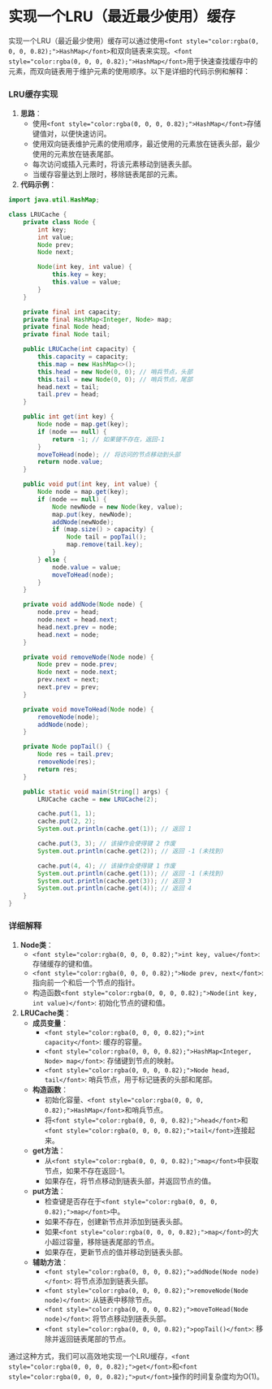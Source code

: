 # 实现一个LRU（最近最少使用）缓存

<font style="color:rgba(0, 0, 0, 0.82);">实现一个LRU（最近最少使用）缓存可以通过使用</font>`<font style="color:rgba(0, 0, 0, 0.82);">HashMap</font>`<font style="color:rgba(0, 0, 0, 0.82);">和双向链表来实现。</font>`<font style="color:rgba(0, 0, 0, 0.82);">HashMap</font>`<font style="color:rgba(0, 0, 0, 0.82);">用于快速查找缓存中的元素，而双向链表用于维护元素的使用顺序。以下是详细的代码示例和解释：</font>

### <font style="color:rgba(0, 0, 0, 0.82);">LRU缓存实现</font>

1. **<font style="color:rgba(0, 0, 0, 0.82);">思路</font>**<font style="color:rgba(0, 0, 0, 0.82);">：</font>
    - <font style="color:rgba(0, 0, 0, 0.82);">使用</font>`<font style="color:rgba(0, 0, 0, 0.82);">HashMap</font>`<font style="color:rgba(0, 0, 0, 0.82);">存储键值对，以便快速访问。</font>
    - <font style="color:rgba(0, 0, 0, 0.82);">使用双向链表维护元素的使用顺序，最近使用的元素放在链表头部，最少使用的元素放在链表尾部。</font>
    - <font style="color:rgba(0, 0, 0, 0.82);">每次访问或插入元素时，将该元素移动到链表头部。</font>
    - <font style="color:rgba(0, 0, 0, 0.82);">当缓存容量达到上限时，移除链表尾部的元素。</font>
2. **<font style="color:rgba(0, 0, 0, 0.82);">代码示例</font>**<font style="color:rgba(0, 0, 0, 0.82);">：</font>

```java
import java.util.HashMap;  

class LRUCache {  
    private class Node {  
        int key;  
        int value;  
        Node prev;  
        Node next;  

        Node(int key, int value) {  
            this.key = key;  
            this.value = value;  
        }  
    }  

    private final int capacity;  
    private final HashMap<Integer, Node> map;  
    private final Node head;  
    private final Node tail;  

    public LRUCache(int capacity) {  
        this.capacity = capacity;  
        this.map = new HashMap<>();  
        this.head = new Node(0, 0); // 哨兵节点，头部  
        this.tail = new Node(0, 0); // 哨兵节点，尾部  
        head.next = tail;  
        tail.prev = head;  
    }  

    public int get(int key) {  
        Node node = map.get(key);  
        if (node == null) {  
            return -1; // 如果键不存在，返回-1  
        }  
        moveToHead(node); // 将访问的节点移动到头部  
        return node.value;  
    }  

    public void put(int key, int value) {  
        Node node = map.get(key);  
        if (node == null) {  
            Node newNode = new Node(key, value);  
            map.put(key, newNode);  
            addNode(newNode);  
            if (map.size() > capacity) {  
                Node tail = popTail();  
                map.remove(tail.key);  
            }  
        } else {  
            node.value = value;  
            moveToHead(node);  
        }  
    }  

    private void addNode(Node node) {  
        node.prev = head;  
        node.next = head.next;  
        head.next.prev = node;  
        head.next = node;  
    }  

    private void removeNode(Node node) {  
        Node prev = node.prev;  
        Node next = node.next;  
        prev.next = next;  
        next.prev = prev;  
    }  

    private void moveToHead(Node node) {  
        removeNode(node);  
        addNode(node);  
    }  

    private Node popTail() {  
        Node res = tail.prev;  
        removeNode(res);  
        return res;  
    }  

    public static void main(String[] args) {  
        LRUCache cache = new LRUCache(2);  

        cache.put(1, 1);  
        cache.put(2, 2);  
        System.out.println(cache.get(1)); // 返回 1  

        cache.put(3, 3); // 该操作会使得键 2 作废  
        System.out.println(cache.get(2)); // 返回 -1 (未找到)  

        cache.put(4, 4); // 该操作会使得键 1 作废  
        System.out.println(cache.get(1)); // 返回 -1 (未找到)  
        System.out.println(cache.get(3)); // 返回 3  
        System.out.println(cache.get(4)); // 返回 4  
    }  
}
```

### <font style="color:rgba(0, 0, 0, 0.82);">详细解释</font>

1. **<font style="color:rgba(0, 0, 0, 0.82);">Node类</font>**<font style="color:rgba(0, 0, 0, 0.82);">：</font>
    - `<font style="color:rgba(0, 0, 0, 0.82);">int key, value</font>`<font style="color:rgba(0, 0, 0, 0.82);">: 存储缓存的键和值。</font>
    - `<font style="color:rgba(0, 0, 0, 0.82);">Node prev, next</font>`<font style="color:rgba(0, 0, 0, 0.82);">: 指向前一个和后一个节点的指针。</font>
    - <font style="color:rgba(0, 0, 0, 0.82);">构造函数</font>`<font style="color:rgba(0, 0, 0, 0.82);">Node(int key, int value)</font>`<font style="color:rgba(0, 0, 0, 0.82);">: 初始化节点的键和值。</font>
2. **<font style="color:rgba(0, 0, 0, 0.82);">LRUCache类</font>**<font style="color:rgba(0, 0, 0, 0.82);">：</font>
    - **<font style="color:rgba(0, 0, 0, 0.82);">成员变量</font>**<font style="color:rgba(0, 0, 0, 0.82);">：</font>
        - `<font style="color:rgba(0, 0, 0, 0.82);">int capacity</font>`<font style="color:rgba(0, 0, 0, 0.82);">: 缓存的容量。</font>
        - `<font style="color:rgba(0, 0, 0, 0.82);">HashMap<Integer, Node> map</font>`<font style="color:rgba(0, 0, 0, 0.82);">: 存储键到节点的映射。</font>
        - `<font style="color:rgba(0, 0, 0, 0.82);">Node head, tail</font>`<font style="color:rgba(0, 0, 0, 0.82);">: 哨兵节点，用于标记链表的头部和尾部。</font>
    - **<font style="color:rgba(0, 0, 0, 0.82);">构造函数</font>**<font style="color:rgba(0, 0, 0, 0.82);">：</font>
        - <font style="color:rgba(0, 0, 0, 0.82);">初始化容量、</font>`<font style="color:rgba(0, 0, 0, 0.82);">HashMap</font>`<font style="color:rgba(0, 0, 0, 0.82);">和哨兵节点。</font>
        - <font style="color:rgba(0, 0, 0, 0.82);">将</font>`<font style="color:rgba(0, 0, 0, 0.82);">head</font>`<font style="color:rgba(0, 0, 0, 0.82);">和</font>`<font style="color:rgba(0, 0, 0, 0.82);">tail</font>`<font style="color:rgba(0, 0, 0, 0.82);">连接起来。</font>
    - **<font style="color:rgba(0, 0, 0, 0.82);">get方法</font>**<font style="color:rgba(0, 0, 0, 0.82);">：</font>
        - <font style="color:rgba(0, 0, 0, 0.82);">从</font>`<font style="color:rgba(0, 0, 0, 0.82);">map</font>`<font style="color:rgba(0, 0, 0, 0.82);">中获取节点，如果不存在返回-1。</font>
        - <font style="color:rgba(0, 0, 0, 0.82);">如果存在，将节点移动到链表头部，并返回节点的值。</font>
    - **<font style="color:rgba(0, 0, 0, 0.82);">put方法</font>**<font style="color:rgba(0, 0, 0, 0.82);">：</font>
        - <font style="color:rgba(0, 0, 0, 0.82);">检查键是否存在于</font>`<font style="color:rgba(0, 0, 0, 0.82);">map</font>`<font style="color:rgba(0, 0, 0, 0.82);">中。</font>
        - <font style="color:rgba(0, 0, 0, 0.82);">如果不存在，创建新节点并添加到链表头部。</font>
        - <font style="color:rgba(0, 0, 0, 0.82);">如果</font>`<font style="color:rgba(0, 0, 0, 0.82);">map</font>`<font style="color:rgba(0, 0, 0, 0.82);">的大小超过容量，移除链表尾部的节点。</font>
        - <font style="color:rgba(0, 0, 0, 0.82);">如果存在，更新节点的值并移动到链表头部。</font>
    - **<font style="color:rgba(0, 0, 0, 0.82);">辅助方法</font>**<font style="color:rgba(0, 0, 0, 0.82);">：</font>
        - `<font style="color:rgba(0, 0, 0, 0.82);">addNode(Node node)</font>`<font style="color:rgba(0, 0, 0, 0.82);">: 将节点添加到链表头部。</font>
        - `<font style="color:rgba(0, 0, 0, 0.82);">removeNode(Node node)</font>`<font style="color:rgba(0, 0, 0, 0.82);">: 从链表中移除节点。</font>
        - `<font style="color:rgba(0, 0, 0, 0.82);">moveToHead(Node node)</font>`<font style="color:rgba(0, 0, 0, 0.82);">: 将节点移动到链表头部。</font>
        - `<font style="color:rgba(0, 0, 0, 0.82);">popTail()</font>`<font style="color:rgba(0, 0, 0, 0.82);">: 移除并返回链表尾部的节点。</font>

<font style="color:rgba(0, 0, 0, 0.82);">通过这种方式，我们可以高效地实现一个LRU缓存，</font>`<font style="color:rgba(0, 0, 0, 0.82);">get</font>`<font style="color:rgba(0, 0, 0, 0.82);">和</font>`<font style="color:rgba(0, 0, 0, 0.82);">put</font>`<font style="color:rgba(0, 0, 0, 0.82);">操作的时间复杂度均为O(1)。</font>
